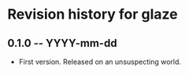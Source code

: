 # Revision history for glaze

## 0.1.0 -- YYYY-mm-dd

* First version. Released on an unsuspecting world.
